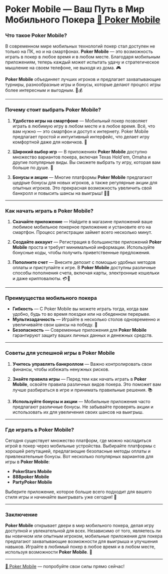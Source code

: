 # Poker Mobile — Ваш Путь в Мир Мобильного Покера [🎰 Poker Mobile](https://playmopo.com/PKRROM) 


### Что такое Poker Mobile?

В современном мире мобильных технологий покер стал доступен не только на ПК, но и на смартфонах. **Poker Mobile** — это возможность играть в покер в любое время и в любом месте. Благодаря мобильным приложениям, теперь каждый может испытать удачу и стратегическое мышление на своем телефоне, не выходя из дома. 🎮

**Poker Mobile** объединяет лучших игроков и предлагает захватывающие турниры, разнообразные игры и бонусы, которые делают процесс игры более интересным и выгодным. 📱💰

---

### Почему стоит выбрать Poker Mobile?

1. **Удобство игры на смартфоне** — Мобильный покер позволяет играть в любимую игру в любом месте и в любое время. Всё, что вам нужно — это смартфон и доступ к интернету. Poker Mobile предлагает простой и интуитивный интерфейс, что делает игру комфортной даже для новичков. 🚀
   
2. **Широкий выбор игр** — В приложениях **Poker Mobile** доступно множество вариантов покера, включая Texas Hold'em, Omaha и другие популярные виды. Вы сможете выбрать ту игру, которая вам больше по душе. 🎴

3. **Бонусы и акции** — Многие платформы **Poker Mobile** предлагают щедрые бонусы для новых игроков, а также регулярные акции для опытных игроков. Это прекрасная возможность увеличить свой банкролл и повысить шансы на выигрыш! 💸🎉

---

### Как начать играть в Poker Mobile?

1. **Скачайте приложение** — Найдите в магазине приложений ваше любимое мобильное покерное приложение и установите его на смартфон. Процесс регистрации займет всего несколько минут.
   
2. **Создайте аккаунт** — Регистрация в большинстве приложений **Poker Mobile** проста и требует минимальной информации. Используйте бонусные коды, чтобы получить приветственные предложения.

3. **Пополните счет** — Внесите депозит с помощью удобных методов оплаты и приступайте к игре. В **Poker Mobile** доступны различные способы пополнения счета, включая карты, электронные кошельки и даже криптовалюты. 💳🔐

---

### Преимущества мобильного покера

- **Гибкость** — С Poker Mobile вы можете играть тогда, когда вам удобно, будь то во время поездки или на обеденном перерыве.
- **Мультизадачность** — Играйте в несколько столов одновременно и увеличивайте свои шансы на победу. 🎯
- **Безопасность** — Современные приложения для **Poker Mobile** гарантируют защиту ваших личных данных и денежных средств.

---

### Советы для успешной игры в Poker Mobile

1. **Учитесь управлять банкроллом** — Важно контролировать свои финансы, чтобы избежать ненужных рисков.
   
2. **Знайте правила игры** — Перед тем как начать играть в **Poker Mobile**, освойте правила различных видов покера. Это поможет вам лучше разбираться в игре и принимать правильные решения. 📚

3. **Используйте бонусы и акции** — Мобильные приложения часто предлагают различные бонусы. Не забывайте проверять акции и использовать их для увеличения своих шансов на выигрыш.

---

### Где играть в Poker Mobile?

Сегодня существует множество платформ, где можно насладиться игрой в покер через мобильные устройства. Выбирайте платформы с хорошей репутацией, предлагающие безопасные методы оплаты и привлекательные бонусы. Вот несколько популярных вариантов для игры в **Poker Mobile**:

- **PokerStars Mobile**
- **888poker Mobile**
- **PartyPoker Mobile**

Выберите приложение, которое больше всего подходит для вашего стиля игры и начинайте выигрывать уже сегодня! 🎉

---

### Заключение

**Poker Mobile** открывает двери в мир мобильного покера, делая игру доступной и увлекательной для всех. Независимо от того, являетесь ли вы новичком или опытным игроком, мобильные приложения для покера предлагают захватывающие возможности для выигрыша и улучшения навыков. Играйте в любимый покер в любое время и в любом месте, используя возможности **Poker Mobile**. 🎰

---

[🎰 Poker Mobile](https://playmopo.com/PKRROM) — попробуйте свои силы прямо сейчас!
